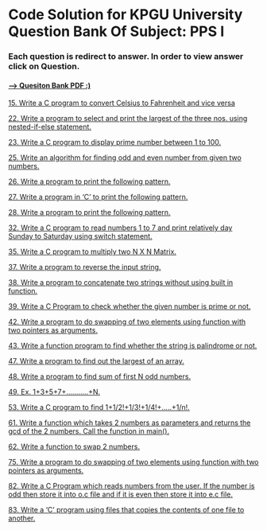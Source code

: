 <h1>Code Solution for KPGU University Question Bank Of Subject: PPS I</h1>
<h3>Each question is redirect to answer. In order to view answer click on Question. </h3>
<h4><a href = "https://github.com/jainam-panchal/PPS_question_bank/blob/main/QuestionBank.pdf">--> Quesiton Bank PDF :)</h4>
  
<a href = "https://github.com/jainam-panchal/PPS_question_bank/blob/main/15.c">15. Write a C program to convert Celsius to Fahrenheit and vice versa</a>

<a href = "https://github.com/jainam-panchal/PPS_question_bank/blob/main/22.c">22. Write a program to select and print the largest of the three nos. using nested-if-else statement. </a>

<a href = "https://github.com/jainam-panchal/PPS_question_bank/blob/main/23.c">23. Write a C program to display prime number between 1 to 100.</a>

<a href = "https://github.com/jainam-panchal/PPS_question_bank/blob/main/25.c">25. Write an algorithm for finding odd and even number from given two numbers.</a>

<a href = "https://github.com/jainam-panchal/PPS_question_bank/blob/main/26.c">26. Write a program to print the following pattern.</a>

<a href = "https://github.com/jainam-panchal/PPS_question_bank/blob/main/27.c">27. Write a program in ‘C’ to print the following pattern.</a>

<a href = "https://github.com/jainam-panchal/PPS_question_bank/blob/main/28.c">28. Write a program to print the following pattern.</a>

<a href = "https://github.com/jainam-panchal/PPS_question_bank/blob/main/32.c">32. Write a C program to read numbers 1 to 7 and print relatively day Sunday to
Saturday using switch statement.</a>

<a href = "https://github.com/jainam-panchal/PPS_question_bank/blob/main/35.c">35. Write a C program to multiply two N X N Matrix.</a>
  
<a href = "https://github.com/jainam-panchal/PPS_question_bank/blob/main/37.c">37. Write a program to reverse the input string.</a>
  
<a href = "https://github.com/jainam-panchal/PPS_question_bank/blob/main/38.c">38. Write a program to concatenate two strings without using built
  in function.</a>
  
<a href = "https://github.com/jainam-panchal/PPS_question_bank/blob/main/39.c">39. Write a C Program to check whether the given number is prime or not.</a>
  
<a href = "https://github.com/jainam-panchal/PPS_question_bank/blob/main/42.c">42. Write a program to do swapping of two elements using function with two
pointers as arguments.</a>

<a href = "https://github.com/jainam-panchal/PPS_question_bank/blob/main/43.c">43. Write a function program to find whether the string is palindrome or not.</a>

<a href = "https://github.com/jainam-panchal/PPS_question_bank/blob/main/47.c">47. Write a program to find out the largest of an array.</a>

<a href = "https://github.com/jainam-panchal/PPS_question_bank/blob/main/48.c">48. Write a program to find sum of first N odd numbers.</a>

<a href = "https://github.com/jainam-panchal/PPS_question_bank/blob/main/49.c">49. Ex. 1+3+5+7+………..+N.</a>

<a href = "https://github.com/jainam-panchal/PPS_question_bank/blob/main/53.c">53. Write a C program to find 1+1/2!+1/3!+1/4!+.....+1/n!.</a>

<a href = "https://github.com/jainam-panchal/PPS_question_bank/blob/main/61.c">61. Write a function which takes 2 numbers as parameters and returns the gcd of
the 2 numbers. Call the function in main().</a>

<a href = "https://github.com/jainam-panchal/PPS_question_bank/blob/main/62.c">62. Write a function to swap 2 numbers.</a>

<a href = "https://github.com/jainam-panchal/PPS_question_bank/blob/main/75.c">75. Write a program to do swapping of two elements using function with two
pointers as arguments.</a>

<a href = "https://github.com/jainam-panchal/PPS_question_bank/blob/main/82.c">82. Write a C Program which reads numbers from the user. If the number is odd
then store it into o.c file and if it is even then store it into e.c file.</a>

<a href = "https://github.com/jainam-panchal/PPS_question_bank/blob/main/83.c">83. Write a ‘C’ program using files that copies the contents of one file to another.</a>
